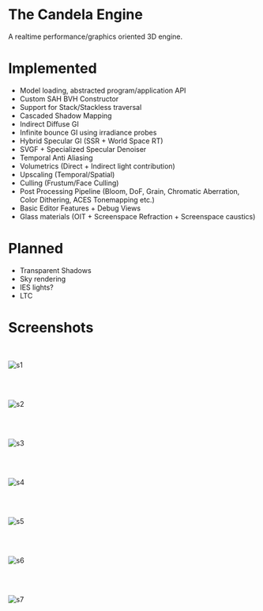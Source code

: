 # The Candela Engine

A realtime performance/graphics oriented 3D engine.

# Implemented 
- Model loading, abstracted program/application API
- Custom SAH BVH Constructor
- Support for Stack/Stackless traversal
- Cascaded Shadow Mapping
- Indirect Diffuse GI
- Infinite bounce GI using irradiance probes
- Hybrid Specular GI (SSR + World Space RT)
- SVGF + Specialized Specular Denoiser
- Temporal Anti Aliasing
- Volumetrics (Direct + Indirect light contribution)
- Upscaling (Temporal/Spatial)
- Culling (Frustum/Face Culling)
- Post Processing Pipeline (Bloom, DoF, Grain, Chromatic Aberration, Color Dithering, ACES Tonemapping etc.)
- Basic Editor Features + Debug Views
- Glass materials (OIT + Screenspace Refraction + Screenspace caustics)

# Planned
- Transparent Shadows
- Sky rendering
- IES lights?
- LTC

# Screenshots

</br>

![s1](https://github.com/swr06/Candela/tree/MainBranch/Screenshots/1.png)

</br>

</br>

![s2](https://github.com/swr06/Candela/tree/MainBranch/Screenshots/2.png)

</br>

</br>

![s3](https://github.com/swr06/Candela/tree/MainBranch/Screenshots/3.png)

</br>

</br>

![s4](https://github.com/swr06/Candela/tree/MainBranch/Screenshots/4.png)

</br>

</br>

![s5](https://github.com/swr06/Candela/blob/MainBranch/Screenshots/5.png)

</br>

</br>

![s6](https://github.com/swr06/Candela/tree/MainBranch/Screenshots/6.png)

</br>

</br>

![s7](https://github.com/swr06/Candela/tree/MainBranch/Screenshots/7.png)

</br>
